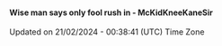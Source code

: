 #### Wise man says only fool rush in - McKidKneeKaneSir
Updated on 21/02/2024 - 00:38:41 (UTC) Time Zone
